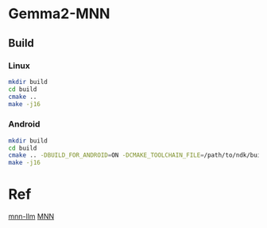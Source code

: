 # Gemma2-MNN
## Build
### Linux
```bash
mkdir build
cd build
cmake .. 
make -j16
```

### Android
```bash
mkdir build
cd build
cmake .. -DBUILD_FOR_ANDROID=ON -DCMAKE_TOOLCHAIN_FILE=/path/to/ndk/build/cmake/android.toolchain.cmake
make -j16
```

# Ref
[mnn-llm](https://github.com/wangzhaode/mnn-llm)
[MNN](https://github.com/alibaba/MNN)